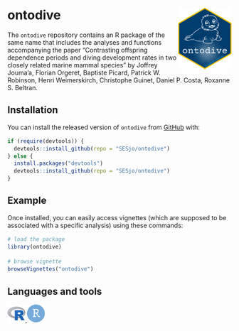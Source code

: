 
<!-- README.md is generated from README.Rmd. Please edit that file -->
<!-- badges: start -->
<!-- badges: end -->

# ontodive <img src="man/figures/logo.png" align="right" width="120"/>

The `ontodive` repository contains an R package of the same name that
includes the analyses and functions accompanying the paper “Contrasting
offspring dependence periods and diving development rates in two closely
related marine mammal species” by Joffrey Jouma’a, Florian Orgeret,
Baptiste Picard, Patrick W. Robinson, Henri Weimerskirch, Christophe
Guinet, Daniel P. Costa, Roxanne S. Beltran.

## Installation

You can install the released version of `ontodive` from
[GitHub](https://github.com/) with:

``` r
if (require(devtools)) {
  devtools::install_github(repo = "SESjo/ontodive")
} else {
  install.packages("devtools")
  devtools::install_github(repo = "SESjo/ontodive")
}
```

## Example

Once installed, you can easily access vignettes (which are supposed to
be associated with a specific analysis) using these commands:

``` r
# load the package
library(ontodive)

# browse vignette
browseVignettes("ontodive")
```

## Languages and tools

<p align="left">
<a href="https://cran.r-project.org/" target="_blank" rel="noreferrer" class="external-link">
<img src="https://raw.githubusercontent.com/devicons/devicon/master/icons/r/r-original.svg" width="40" height="40"></a><a href="https://posit.co/products/open-source/rstudio/" target="_blank" rel="noreferrer" class="external-link">
<img src="https://raw.githubusercontent.com/devicons/devicon/master/icons/rstudio/rstudio-original.svg" alt="docker" width="40" height="40"></a>
</p>

